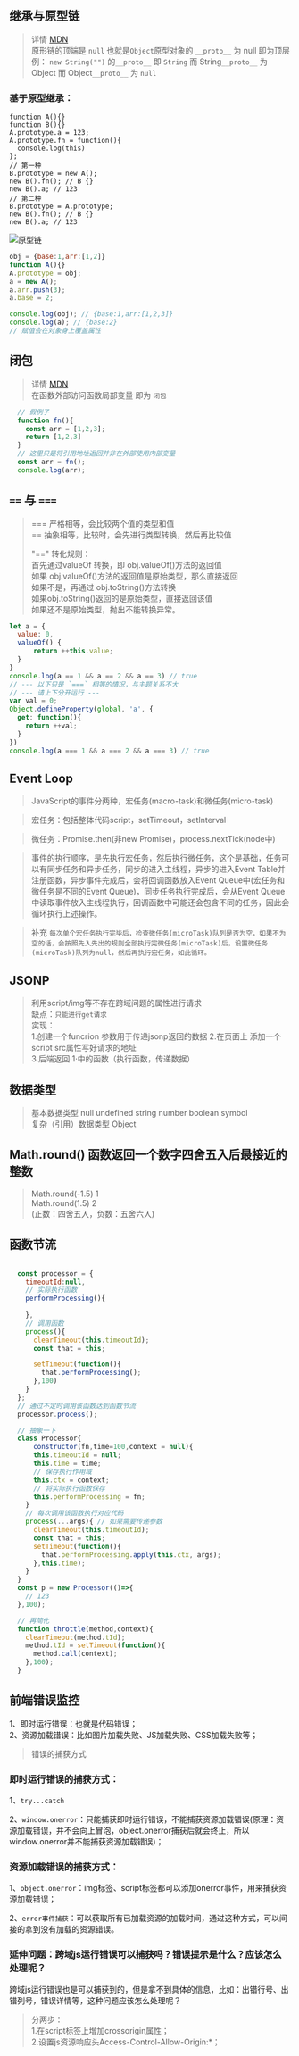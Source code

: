 ## 继承与原型链
  > 详情 [MDN](https://developer.mozilla.org/zh-CN/docs/Web/JavaScript/Inheritance_and_the_prototype_chain)  
  > 原形链的顶端是 `null` 也就是`Object`原型对象的 `__proto__` 为 null 即为顶层 
  > 例： `new String("")` 的`__proto__` 即 `String` 而 String`__proto__` 为 Object 而 Object`__proto__` 为 `null`  
  ### 基于原型继承：
  ```
  function A(){}
  function B(){}
  A.prototype.a = 123;
  A.prototype.fn = function(){
    console.log(this)
  };
  // 第一种
  B.prototype = new A();
  new B().fn(); // B {}
  new B().a; // 123
  // 第二种
  B.prototype = A.prototype;
  new B().fn(); // B {}
  new B().a; // 123
  ```
  ![原型链](./assets/proto.gif)  
  ```javascript
  obj = {base:1,arr:[1,2]}
  function A(){}
  A.prototype = obj;
  a = new A();
  a.arr.push(3);
  a.base = 2;

  console.log(obj); // {base:1,arr:[1,2,3]}
  console.log(a); // {base:2}
  // 赋值会在对象身上覆盖属性
  ```

## 闭包
  > 详情 [MDN](https://developer.mozilla.org/zh-CN/docs/Web/JavaScript/Closures)  
  > 在函数外部访问函数局部变量 即为 `闭包`  
  
  ```javascript
    // 假例子
    function fn(){
      const arr = [1,2,3];
      return [1,2,3]
    }
    // 这里只是将引用地址返回并非在外部使用内部变量
    const arr = fn();
    console.log(arr);

  ```

## `==` 与 `===`
  > === 严格相等，会比较两个值的类型和值  
  > == 抽象相等，比较时，会先进行类型转换，然后再比较值  
  >   
  > "==" 转化规则：  
  > 首先通过valueOf 转换，即 obj.valueOf()方法的返回值  
  > 如果 obj.valueOf()方法的返回值是原始类型，那么直接返回  
  > 如果不是，再通过 obj.toString()方法转换  
  > 如果obj.toString()返回的是原始类型，直接返回该值  
  > 如果还不是原始类型，抛出不能转换异常。  
  ```javascript
  let a = {
    value: 0,
    valueOf() {
        return ++this.value;
    }
  }
  console.log(a == 1 && a == 2 && a == 3) // true
  // --- 以下只是 `===` 相等的情况，与主题关系不大
  // --- 请上下分开运行 ---
  var val = 0;
  Object.defineProperty(global, 'a', {
    get: function(){
      return ++val;
    }
  })
  console.log(a === 1 && a === 2 && a === 3) // true
  
  ```


## Event Loop

  > JavaScript的事件分两种，宏任务(macro-task)和微任务(micro-task)  

  > 宏任务：包括整体代码script，setTimeout，setInterval

  > 微任务：Promise.then(非new Promise)，process.nextTick(node中)  

  > 事件的执行顺序，是先执行宏任务，然后执行微任务，这个是基础，任务可以有同步任务和异步任务，同步的进入主线程，异步的进入Event Table并注册函数，异步事件完成后，会将回调函数放入Event Queue中(宏任务和微任务是不同的Event Queue)，同步任务执行完成后，会从Event Queue中读取事件放入主线程执行，回调函数中可能还会包含不同的任务，因此会循环执行上述操作。

  > 补充 `每次单个宏任务执行完毕后，检查微任务(microTask)队列是否为空，如果不为空的话，会按照先入先出的规则全部执行完微任务(microTask)后，设置微任务(microTask)队列为null，然后再执行宏任务，如此循环。`

## JSONP
  > 利用script/img等不存在跨域问题的属性进行请求  
  > 缺点：`只能进行get请求`    
  > 实现：  
  > 1.创建一个funcrion 参数用于传递jsonp返回的数据
  > 2.在页面上 添加一个 script src属性写好请求的地址  
  > 3.后端返回·1·中的函数（执行函数，传递数据）  

## 数据类型
> 基本数据类型 null undefined string number boolean symbol  
> 复杂（引用）数据类型 Object 

## Math.round() 函数返回一个数字四舍五入后最接近的整数 
> Math.round(-1.5) 1  
> Math.round(1.5) 2    
> (正数：四舍五入，负数：五舍六入)  

## 函数节流
```JavaScript

  const processor = {
    timeoutId:null,
    // 实际执行函数
    performProcessing(){
      
    },
    // 调用函数 
    process(){
      clearTimeout(this.timeoutId);
      const that = this;

      setTimeout(function(){
        that.performProcessing();
      },100)
    }
  };
  // 通过不定时调用该函数达到函数节流
  processor.process();

  // 抽象一下
  class Processor{
      constructor(fn,time=100,context = null){
      this.timeoutId = null;
      this.time = time;
      // 保存执行作用域
      this.ctx = context;
      // 将实际执行函数保存
      this.performProcessing = fn;
    }
    // 每次调用该函数执行对应代码
    process(...args){ // 如果需要传递参数
      clearTimeout(this.timeoutId);
      const that = this;
      setTimeout(function(){
        that.performProcessing.apply(this.ctx, args);
      },this.time);
    }
  }
  const p = new Processor(()=>{
    // 123
  },100);

  // 再简化
  function throttle(method,context){
    clearTimeout(method.tId);
    method.tId = setTimeout(function(){
      method.call(context);
    },100);
  }

```

## 前端错误监控

1、即时运行错误：也就是代码错误；  
2、资源加载错误：比如图片加载失败、JS加载失败、CSS加载失败等；  

> 错误的捕获方式    

### 即时运行错误的捕获方式：

1、`try...catch`

2、`window.onerror`：只能捕获即时运行错误，不能捕获资源加载错误(原理：资源加载错误，并不会向上冒泡，object.onerror捕获后就会终止，所以window.onerror并不能捕获资源加载错误)；

### 资源加载错误的捕获方式：
1、`object.onerror`：img标签、script标签都可以添加onerror事件，用来捕获资源加载错误；

2、`error事件捕获`：可以获取所有已加载资源的加载时间，通过这种方式，可以间接的拿到没有加载的资源错误。


### 延伸问题：跨域js运行错误可以捕获吗？错误提示是什么？应该怎么处理呢？

跨域js运行错误也是可以捕获到的，但是拿不到具体的信息，比如：出错行号、出错列号，错误详情等，这种问题应该怎么处理呢？

> 分两步：  
> 1.在script标签上增加crossorigin属性；  
> 2.设置js资源响应头Access-Control-Allow-Origin:*；  